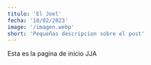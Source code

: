 ```yaml
---
titulo: 'El Joel'
fecha: '10/02/2023'
image: '/imagen.webp'
short: 'Pequeñas descripcion sobre el post'
---
```


Esta es la pagina de inicio JJA
